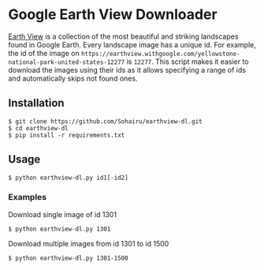 # Google Earth View Downloader
[Earth View](https://earthview.withgoogle.com/) is a collection of the most beautiful and striking landscapes found in Google Earth. Every landscape image has a unique id. For example, the id of the image on ```https://earthview.withgoogle.com/yellowstone-national-park-united-states-12277``` is ```12277```. This script makes it easier to download the images using their ids as it allows specifying a range of ids and automatically skips not found ones.

## Installation
```
$ git clone https://github.com/Sohairu/earthview-dl.git
$ cd earthview-dl
$ pip install -r requirements.txt
```

## Usage
```
$ python earthview-dl.py id1[-id2]
```
### Examples
Download single image of id 1301
```
$ python earthview-dl.py 1301
```
Download multiple images from id 1301 to id 1500
```
$ python earthview-dl.py 1301-1500
```